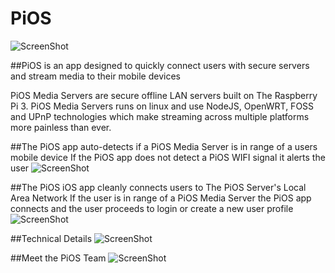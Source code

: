 # PiOS
![ScreenShot](https://raw.github.com/keeganridgley107/PiOS/readmeMedia/piostitle.png)

##PiOS is an app designed to quickly connect users with secure servers and stream media to their mobile devices

PiOS Media Servers are secure offline LAN servers built on The Raspberry Pi 3.
PiOS Media Servers runs on linux and use NodeJS, OpenWRT, FOSS and UPnP technologies which make streaming across multiple platforms more painless than ever.

##The PiOS app auto-detects if a PiOS Media Server is in range of a users mobile device
If the PiOS app does not detect a PiOS WIFI signal it alerts the user
![ScreenShot](https://raw.github.com/keeganridgley107/PiOS/readmeMedia/networkfail.png)

##The PiOS iOS app cleanly connects users to The PiOS Server's Local Area Network
If the user is in range of a PiOS Media Server the PiOS app connects and the user proceeds to login or create a new user profile  
![ScreenShot](https://raw.github.com/keeganridgley107/PiOS/readmeMedia/networkyes.png)

##Technical Details
![ScreenShot](https://raw.github.com/keeganridgley107/PiOS/readmeMedia/about.png)

##Meet the PiOS Team
![ScreenShot](https://raw.github.com/keeganridgley107/PiOS/readmeMedia/team.png)
